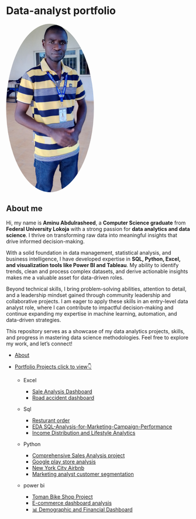 # Data-analyst portfolio
<img src="https://raw.githubusercontent.com/Abdulrasheed055/Data-analyst-portfolio-/main/Abdulrasheed.jpg" alt="Profile Picture" width="240px" style="border-radius: 50%;">

## About me
Hi, my name is **Aminu Abdulrasheed**, a **Computer Science graduate** from **Federal University Lokoja** with a strong passion for **data analytics and data science**. I thrive on transforming raw data into meaningful insights that drive informed decision-making.  

With a solid foundation in data management, statistical analysis, and business intelligence, I have developed expertise in **SQL, Python, Excel, and visualization tools like Power BI and Tableau**. My ability to identify trends, clean and process complex datasets, and derive actionable insights makes me a valuable asset for data-driven roles.  

Beyond technical skills, I bring problem-solving abilities, attention to detail, and a leadership mindset gained through community leadership and collaborative projects. I am eager to apply these skills in an entry-level data analyst role, where I can contribute to impactful decision-making and continue expanding my expertise in machine learning, automation, and data-driven strategies.  

This repository serves as a showcase of my data analytics projects, skills, and progress  in mastering data science methodologies. Feel free to explore my work, and let’s connect!  

- [About](https://github.com/Abdulrasheed055/Data-analyst-portfolio-#about)
- [Portfolio Projects click to view👇](https://github.com/Abdulrasheed055/Data-analyst-portfolio-/blob/main)

   - Excel
      - [ Sale Analysis Dashboard](https://github.com/Abdulrasheed055/Data-analysis-dashboard-2)
      - [Road accident dashboard](https://github.com/Abdulrasheed055/-Road-Accident-Dashboard-)


    - Sql
       - [Resturant order](https://github.com/Abdulrasheed055/Restaurant-orders-)
       - [EDA SQL-Analysis-for-Marketing-Campaign-Performance](https://github.com/Abdulrasheed055/SQL-Analysis-for-Marketing-Campaign-Performance/blob/main/README.md)
      - [ Income Distribution and Lifestyle Analytics](https://github.com/Abdulrasheed055/SoulVibe-Data-analysis-Intern?tab=readme-ov-file)
   
   - Python
       - [Comprehensive Sales Analysis project](https://github.com/Abdulrasheed055/Data-Analytics-with-Oasis-Infobyte-Sales-Analysis-Project-)
      - [Google play store analysis](https://github.com/Abdulrasheed055/Data-Analytics-with-Oasis-Infobyte-google-app-)
      - [New York City Airbnb](https://github.com/Abdulrasheed055/Data-Analytics-with-Oasis-Infobyte-data-cleaning-)
      - [Marketing analyst customer segmentation](https://github.com/Abdulrasheed055/Data-Analytics-with-Oasis-Infobyte-Marketing-Analytics-Customer-Segmentation)
  
    - power bi
        - [Toman Bike Shop Project](https://github.com/Abdulrasheed055/Data-analysis-databoard-3)
        - [E-commerce dashboard analysis](https://github.com/Abdulrasheed055/E-commerce-Dashboard-Analysis/blob/main/README.md)
        - [📊 Demographic and Financial Dashboard](https://github.com/Abdulrasheed055/Demographic-and-Financial-Dashboard-Power-BI-Project-?tab=readme-ov-file)
